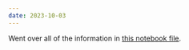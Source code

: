 ```yaml
---
date: 2023-10-03
---
```

Went over all of the information in [this notebook file](https://github.com/cs231n/cs231n.github.io/blob/master/jupyter-notebook-tutorial.ipynb).
